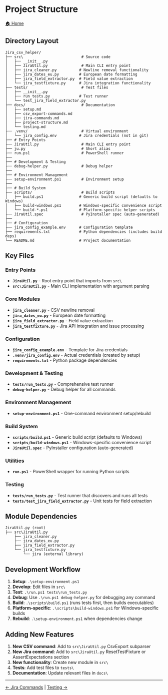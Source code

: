# Project Structure

[🏠 Home](../README.md)

## Directory Layout

```text
Jira_csv_helper/
├── src\                          # Source code
│   ├── __init__.py
│   ├── JiraUtil.py               # Main CLI entry point
│   ├── jira_cleaner.py          # Newline removal functionality
│   ├── jira_dates_eu.py         # European date formatting
│   ├── jira_field_extractor.py  # Field value extraction
│   └── jira_testfixture.py      # Jira integration functionality
├── tests/                        # Test files
│   ├── __init__.py
│   ├── run_tests.py             # Test runner
│   └── test_jira_field_extractor.py
├── docs/                         # Documentation
│   ├── setup.md
│   ├── csv_export-commands.md
│   ├── jira-commands.md
│   ├── project-structure.md
│   └── testing.md
├── .venv/                        # Virtual environment
│   └── jira_config.env          # Jira credentials (not in git)
├── # Entry Points
├── JiraUtil.py                   # Main CLI entry point
├── ju.py                         # Short alias
├── run.ps1                       # PowerShell runner
├──
├── # Development & Testing
├── debug-helper.py               # Debug helper
├──
├── # Environment Management
├── setup-environment.ps1         # Environment setup
├──
├── # Build System
├── scripts/                      # Build scripts
│   ├── build.ps1                # Generic build script (defaults to Windows)
│   ├── build-windows.ps1        # Windows-specific convenience script
│   └── build-*.ps1              # Platform-specific helper scripts
├── JiraUtil.spec                 # PyInstaller spec (auto-generated)
├──
├── # Configuration
├── jira_config_example.env      # Configuration template
├── requirements.txt             # Python dependencies (includes build deps)
└── README.md                    # Project documentation
```

## Key Files

### Entry Points

- **`JiraUtil.py`** - Root entry point that imports from `src\`
- **`src\JiraUtil.py`** - Main CLI implementation with argument parsing

### Core Modules

- **`jira_cleaner.py`** - CSV newline removal
- **`jira_dates_eu.py`** - European date formatting
- **`jira_field_extractor.py`** - Field value extraction
- **`jira_testfixture.py`** - Jira API integration and issue processing

### Configuration

- **`jira_config_example.env`** - Template for Jira credentials
- **`.venv/jira_config.env`** - Actual credentials (created by setup)
- **`requirements.txt`** - Python package dependencies

### Development & Testing

- **`tests/run_tests.py`** - Comprehensive test runner
- **`debug-helper.py`** - Debug helper for all commands

### Environment Management

- **`setup-environment.ps1`** - One-command environment setup/rebuild

### Build System

- **`scripts/build.ps1`** - Generic build script (defaults to Windows)
- **`scripts/build-windows.ps1`** - Windows-specific convenience script
- **`JiraUtil.spec`** - PyInstaller configuration (auto-generated)

### Utilities

- **`run.ps1`** - PowerShell wrapper for running Python scripts

### Testing

- **`tests/run_tests.py`** - Test runner that discovers and runs all tests
- **`tests/test_jira_field_extractor.py`** - Unit tests for field extraction

## Module Dependencies

```text
JiraUtil.py (root)
├── src\JiraUtil.py
    ├── jira_cleaner.py
    ├── jira_dates_eu.py
    ├── jira_field_extractor.py
    └── jira_testfixture.py
        └── jira (external library)
```

## Development Workflow

1. **Setup**: `.\setup-environment.ps1`
2. **Develop**: Edit files in `src\`
3. **Test**: `.\run.ps1 tests\run_tests.py`
4. **Debug**: Use `.\run.ps1 debug-helper.py` for debugging any command
5. **Build**: `.\scripts\build.ps1` (runs tests first, then builds executables)
6. **Platform-specific**: `.\scripts\build-windows.ps1` for Windows-specific builds
7. **Rebuild**: `.\setup-environment.ps1` when dependencies change

## Adding New Features

1. **New CSV command**: Add to `src\JiraUtil.py` CsvExport subparser
2. **New Jira command**: Add to `src\JiraUtil.py` ResetTestFixture or AssertExpectations section
3. **New functionality**: Create new module in `src\`
4. **Tests**: Add test files to `tests\`
5. **Documentation**: Update relevant files in `docs\`

---

[← Jira Commands](jira-commands.md) | [Testing →](testing.md)
